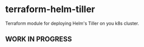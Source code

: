 # terraform-helm-tiller

Terraform module for deploying Helm's Tiller on you k8s cluster.

## WORK IN PROGRESS
